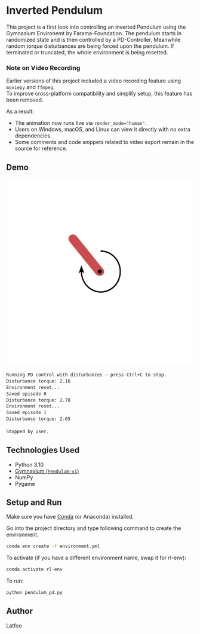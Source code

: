 # Inverted Pendulum

This project is a first look into controlling an inverted Pendulum using the Gymnasium Environemt by Farama-Foundation.
The pendulum starts in randomized state and is then controlled by a PD-Controller. Meanwhile random torque disturbances are being forced upon the pendulum. If terminated or truncated, the whole environment is being resetted.

### Note on Video Recording

Earlier versions of this project included a video recording feature using `moviepy` and `ffmpeg`.  
To improve cross-platform compatibility and simplify setup, this feature has been removed.

As a result:
- The animation now runs live via `render_mode="human"`.
- Users on Windows, macOS, and Linux can view it directly with no extra dependencies.
- Some comments and code snippets related to video export remain in the source for reference.

## Demo

![Demo](results/gif/pd_control-episode-0.gif)

```bash
Running PD control with disturbances — press Ctrl+C to stop.
Disturbance torque: 2.16
Environment reset...
Saved episode 0
Disturbance torque: 2.78
Environment reset...
Saved episode 1
Disturbance torque: 2.65

Stopped by user.
```

## Technologies Used

- Python 3.10
- [Gymnasium (`Pendulum-v1`)](https://github.com/Farama-Foundation/Gymnasium)
- NumPy
- Pygame

## Setup and Run
Make sure you have [Conda](https://docs.conda.io) (or Anaconda) installed.

Go into the project directory and type following command to create the environment.
```bash
conda env create -f environment.yml
```
To activate (if you have a different environment name, swap it for rl-env):
```bash
conda activate rl-env
```
To run:
```bash
python pendulum_pd.py
```
## Author

Latfoo
